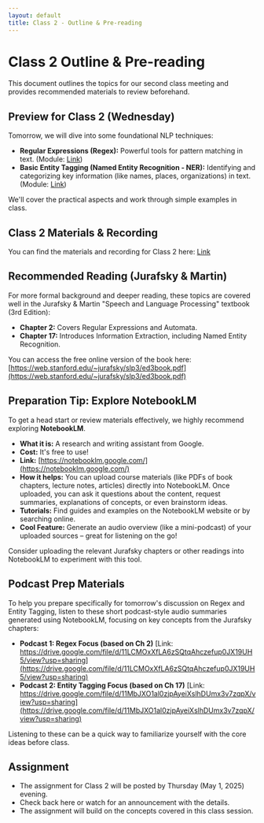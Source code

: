 ```yaml
---
layout: default
title: Class 2 - Outline & Pre-reading
---
```


# Class 2 Outline & Pre-reading

This document outlines the topics for our second class meeting and provides recommended materials to review beforehand.

## Preview for Class 2 (Wednesday)

Tomorrow, we will dive into some foundational NLP techniques:

*   **Regular Expressions (Regex):** Powerful tools for pattern matching in text. (Module: [Link](https://1drv.ms/b/s!AhVxHmatz-M7jelViMEFPgq82MBNxw?e=xvIy20))
*   **Basic Entity Tagging (Named Entity Recognition - NER):** Identifying and categorizing key information (like names, places, organizations) in text. (Module: [Link](https://1drv.ms/b/s!AhVxHmatz-M7jelX5QCLPJXS_NKcdw?e=dwwfRC))

We'll cover the practical aspects and work through simple examples in class.

## Class 2 Materials & Recording

You can find the materials and recording for Class 2 here: [Link](https://1drv.ms/f/s!AhVxHmatz-M7jelRwZGyZihrAh0F_Q?e=cAVUZ0)

## Recommended Reading (Jurafsky & Martin)

For more formal background and deeper reading, these topics are covered well in the Jurafsky & Martin "Speech and Language Processing" textbook (3rd Edition):

*   **Chapter 2:** Covers Regular Expressions and Automata.
*   **Chapter 17:** Introduces Information Extraction, including Named Entity Recognition.

You can access the free online version of the book here: [https://web.stanford.edu/~jurafsky/slp3/ed3book.pdf](https://web.stanford.edu/~jurafsky/slp3/ed3book.pdf)

## Preparation Tip: Explore NotebookLM

To get a head start or review materials effectively, we highly recommend exploring **NotebookLM**.

*   **What it is:** A research and writing assistant from Google.
*   **Cost:** It's free to use!
*   **Link:** [https://notebooklm.google.com/](https://notebooklm.google.com/)
*   **How it helps:** You can upload course materials (like PDFs of book chapters, lecture notes, articles) directly into NotebookLM. Once uploaded, you can ask it questions about the content, request summaries, explanations of concepts, or even brainstorm ideas.
*   **Tutorials:** Find guides and examples on the NotebookLM website or by searching online.
*   **Cool Feature:** Generate an audio overview (like a mini-podcast) of your uploaded sources – great for listening on the go!

Consider uploading the relevant Jurafsky chapters or other readings into NotebookLM to experiment with this tool.

## Podcast Prep Materials

To help you prepare specifically for tomorrow's discussion on Regex and Entity Tagging, listen to these short podcast-style audio summaries generated using NotebookLM, focusing on key concepts from the Jurafsky chapters:

*   **Podcast 1: Regex Focus (based on Ch 2)**
    [Link: https://drive.google.com/file/d/11LCMOxXfLA6zSQtqAhczefup0JX19UH5/view?usp=sharing](https://drive.google.com/file/d/11LCMOxXfLA6zSQtqAhczefup0JX19UH5/view?usp=sharing)
*   **Podcast 2: Entity Tagging Focus (based on Ch 17)**
    [Link: https://drive.google.com/file/d/11MbJXO1al0zjpAyeiXslhDUmx3v7zqpX/view?usp=sharing](https://drive.google.com/file/d/11MbJXO1al0zjpAyeiXslhDUmx3v7zqpX/view?usp=sharing)

Listening to these can be a quick way to familiarize yourself with the core ideas before class.

## Assignment

*   The assignment for Class 2 will be posted by Thursday (May 1, 2025) evening.
*   Check back here or watch for an announcement with the details.
*   The assignment will build on the concepts covered in this class session.
